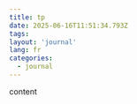 ```yaml
---
title: tp
date: 2025-06-16T11:51:34.793Z
tags:
layout: 'journal'
lang: fr
categories: 
  - journal
---
```

content 
